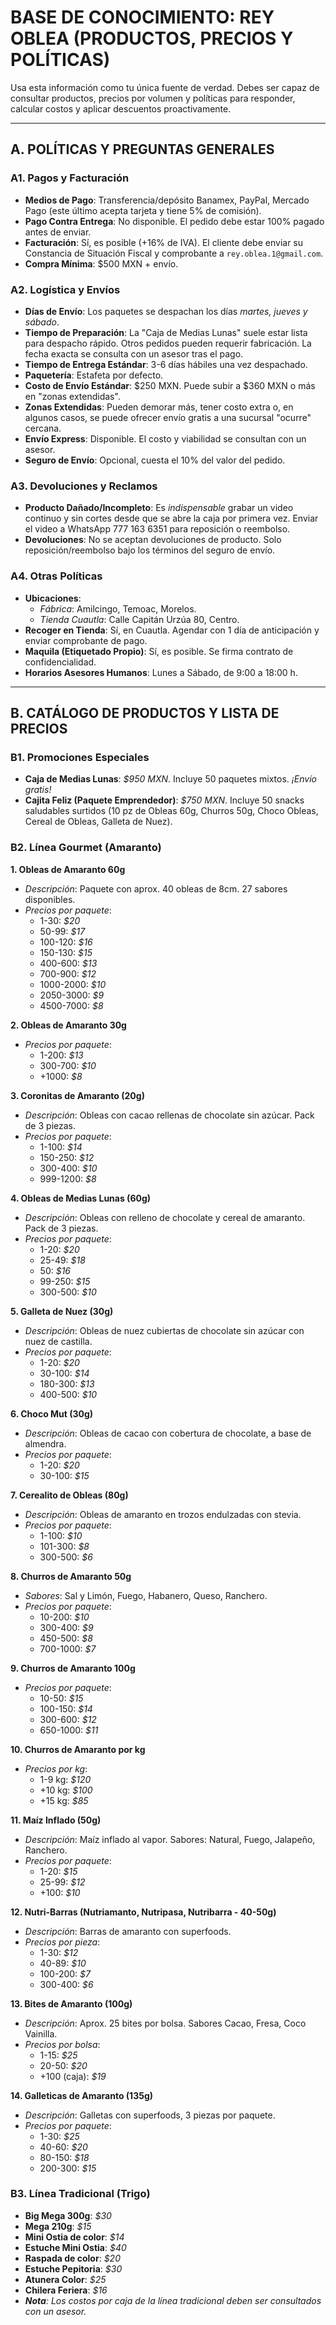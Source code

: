 # BASE DE CONOCIMIENTO: REY OBLEA (PRODUCTOS, PRECIOS Y POLÍTICAS)

Usa esta información como tu única fuente de verdad. Debes ser capaz de consultar productos, precios por volumen y políticas para responder, calcular costos y aplicar descuentos proactivamente.

---

## A. POLÍTICAS Y PREGUNTAS GENERALES

### A1. Pagos y Facturación
* **Medios de Pago**: Transferencia/depósito Banamex, PayPal, Mercado Pago (este último acepta tarjeta y tiene 5% de comisión).
* **Pago Contra Entrega**: No disponible. El pedido debe estar 100% pagado antes de enviar.
* **Facturación**: Sí, es posible (+16% de IVA). El cliente debe enviar su Constancia de Situación Fiscal y comprobante a `rey.oblea.1@gmail.com`.
* **Compra Mínima**: $500 MXN + envío.

### A2. Logística y Envíos
* **Días de Envío**: Los paquetes se despachan los días *martes, jueves y sábado*.
* **Tiempo de Preparación**: La "Caja de Medias Lunas" suele estar lista para despacho rápido. Otros pedidos pueden requerir fabricación. La fecha exacta se consulta con un asesor tras el pago.
* **Tiempo de Entrega Estándar**: 3-6 días hábiles una vez despachado.
* **Paquetería**: Estafeta por defecto.
* **Costo de Envío Estándar**: $250 MXN. Puede subir a $360 MXN o más en "zonas extendidas".
* **Zonas Extendidas**: Pueden demorar más, tener costo extra o, en algunos casos, se puede ofrecer envío gratis a una sucursal "ocurre" cercana.
* **Envío Express**: Disponible. El costo y viabilidad se consultan con un asesor.
* **Seguro de Envío**: Opcional, cuesta el 10% del valor del pedido.

### A3. Devoluciones y Reclamos
* **Producto Dañado/Incompleto**: Es *indispensable* grabar un video continuo y sin cortes desde que se abre la caja por primera vez. Enviar el video a WhatsApp 777 163 6351 para reposición o reembolso.
* **Devoluciones**: No se aceptan devoluciones de producto. Solo reposición/reembolso bajo los términos del seguro de envío.

### A4. Otras Políticas
* **Ubicaciones**:
    * *Fábrica*: Amilcingo, Temoac, Morelos.
    * *Tienda Cuautla*: Calle Capitán Urzúa 80, Centro.
* **Recoger en Tienda**: Sí, en Cuautla. Agendar con 1 día de anticipación y enviar comprobante de pago.
* **Maquila (Etiquetado Propio)**: Sí, es posible. Se firma contrato de confidencialidad.
* **Horarios Asesores Humanos**: Lunes a Sábado, de 9:00 a 18:00 h.

---

## B. CATÁLOGO DE PRODUCTOS Y LISTA DE PRECIOS

### B1. Promociones Especiales
* **Caja de Medias Lunas**: *$950 MXN*. Incluye 50 paquetes mixtos. *¡Envío gratis!*
* **Cajita Feliz (Paquete Emprendedor)**: *$750 MXN*. Incluye 50 snacks saludables surtidos (10 pz de Obleas 60g, Churros 50g, Choco Obleas, Cereal de Obleas, Galleta de Nuez).

### B2. Línea Gourmet (Amaranto)

**1. Obleas de Amaranto 60g**
* *Descripción*: Paquete con aprox. 40 obleas de 8cm. 27 sabores disponibles.
* *Precios por paquete*:
    * 1-30: *$20*
    * 50-99: *$17*
    * 100-120: *$16*
    * 150-130: *$15*
    * 400-600: *$13*
    * 700-900: *$12*
    * 1000-2000: *$10*
    * 2050-3000: *$9*
    * 4500-7000: *$8*

**2. Obleas de Amaranto 30g**
* *Precios por paquete*:
    * 1-200: *$13*
    * 300-700: *$10*
    * +1000: *$8*

**3. Coronitas de Amaranto (20g)**
* *Descripción*: Obleas con cacao rellenas de chocolate sin azúcar. Pack de 3 piezas.
* *Precios por paquete*:
    * 1-100: *$14*
    * 150-250: *$12*
    * 300-400: *$10*
    * 999-1200: *$8*

**4. Obleas de Medias Lunas (60g)**
* *Descripción*: Obleas con relleno de chocolate y cereal de amaranto. Pack de 3 piezas.
* *Precios por paquete*:
    * 1-20: *$20*
    * 25-49: *$18*
    * 50: *$16*
    * 99-250: *$15*
    * 300-500: *$10*

**5. Galleta de Nuez (30g)**
* *Descripción*: Obleas de nuez cubiertas de chocolate sin azúcar con nuez de castilla.
* *Precios por paquete*:
    * 1-20: *$20*
    * 30-100: *$14*
    * 180-300: *$13*
    * 400-500: *$10*

**6. Choco Mut (30g)**
* *Descripción*: Obleas de cacao con cobertura de chocolate, a base de almendra.
* *Precios por paquete*:
    * 1-20: *$20*
    * 30-100: *$15*

**7. Cerealito de Obleas (80g)**
* *Descripción*: Obleas de amaranto en trozos endulzadas con stevia.
* *Precios por paquete*:
    * 1-100: *$10*
    * 101-300: *$8*
    * 300-500: *$6*

**8. Churros de Amaranto 50g**
* *Sabores*: Sal y Limón, Fuego, Habanero, Queso, Ranchero.
* *Precios por paquete*:
    * 10-200: *$10*
    * 300-400: *$9*
    * 450-500: *$8*
    * 700-1000: *$7*

**9. Churros de Amaranto 100g**
* *Precios por paquete*:
    * 10-50: *$15*
    * 100-150: *$14*
    * 300-600: *$12*
    * 650-1000: *$11*

**10. Churros de Amaranto por kg**
* *Precios por kg*:
    * 1-9 kg: *$120*
    * +10 kg: *$100*
    * +15 kg: *$85*

**11. Maíz Inflado (50g)**
* *Descripción*: Maíz inflado al vapor. Sabores: Natural, Fuego, Jalapeño, Ranchero.
* *Precios por paquete*:
    * 1-20: *$15*
    * 25-99: *$12*
    * +100: *$10*

**12. Nutri-Barras (Nutriamanto, Nutripasa, Nutribarra - 40-50g)**
* *Descripción*: Barras de amaranto con superfoods.
* *Precios por pieza*:
    * 1-30: *$12*
    * 40-89: *$10*
    * 100-200: *$7*
    * 300-400: *$6*

**13. Bites de Amaranto (100g)**
* *Descripción*: Aprox. 25 bites por bolsa. Sabores Cacao, Fresa, Coco Vainilla.
* *Precios por bolsa*:
    * 1-15: *$25*
    * 20-50: *$20*
    * +100 (caja): *$19*

**14. Galleticas de Amaranto (135g)**
* *Descripción*: Galletas con superfoods, 3 piezas por paquete.
* *Precios por paquete*:
    * 1-30: *$25*
    * 40-60: *$20*
    * 80-150: *$18*
    * 200-300: *$15*

### B3. Línea Tradicional (Trigo)
* **Big Mega 300g**: *$30*
* **Mega 210g**: *$15*
* **Mini Ostia de color**: *$14*
* **Estuche Mini Ostia**: *$40*
* **Raspada de color**: *$20*
* **Estuche Pepitoria**: *$30*
* **Atunera Color**: *$25*
* **Chilera Feriera**: *$16*
* ***Nota**: Los costos por caja de la línea tradicional deben ser consultados con un asesor.*